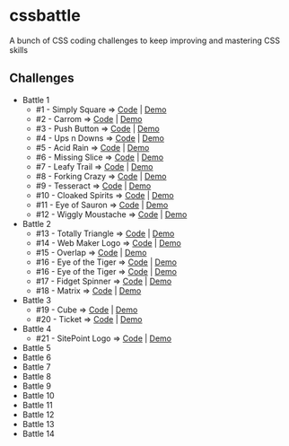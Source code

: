 # cssbattle

A bunch of CSS coding challenges to keep improving and mastering CSS skills

## Challenges

- Battle 1
  - #1 - Simply Square =>
    [Code](https://github.com/npranto/cssbattle/tree/main/battle-1/simply-square/index.html)
    |
    [Demo](https://cssbattle.pages.dev/battle-1/simply-square/)
  - #2 - Carrom =>
    [Code](https://github.com/npranto/cssbattle/tree/main/battle-1/carrom/index.html)
    |
    [Demo](https://cssbattle.pages.dev/battle-1/carrom/)
  - #3 - Push Button =>
    [Code](https://github.com/npranto/cssbattle/tree/main/battle-1/push-button/index.html)
    |
    [Demo](https://cssbattle.pages.dev/battle-1/push-button/)
  - #4 - Ups n Downs =>
    [Code](https://github.com/npranto/cssbattle/tree/main/battle-1/ups-n-downs/index.html)
    |
    [Demo](https://cssbattle.pages.dev/battle-1/ups-n-downs/)
  - #5 - Acid Rain =>
    [Code](https://github.com/npranto/cssbattle/tree/main/battle-1/acid-rain/index.html)
    |
    [Demo](https://cssbattle.pages.dev/battle-1/acid-rain/)
  - #6 - Missing Slice =>
    [Code](https://github.com/npranto/cssbattle/tree/main/battle-1/missing-slice/index.html)
    |
    [Demo](https://cssbattle.pages.dev/battle-1/missing-slice/)
  - #7 - Leafy Trail =>
    [Code](https://github.com/npranto/cssbattle/tree/main/battle-1/leafy-trail/index.html)
    |
    [Demo](https://cssbattle.pages.dev/battle-1/leafy-trail/)
  - #8 - Forking Crazy =>
    [Code](https://github.com/npranto/cssbattle/tree/main/battle-1/forking-crazy/index.html)
    |
    [Demo](https://cssbattle.pages.dev/battle-1/forking-crazy/)
  - #9 - Tesseract =>
    [Code](https://github.com/npranto/cssbattle/tree/main/battle-1/tesseract/index.html)
    |
    [Demo](https://cssbattle.pages.dev/battle-1/tesseract/)
  - #10 - Cloaked Spirits =>
    [Code](https://github.com/npranto/cssbattle/tree/main/battle-1/cloaked-spirits/index.html)
    |
    [Demo](https://cssbattle.pages.dev/battle-1/cloaked-spirits/)
  - #11 - Eye of Sauron =>
    [Code](https://github.com/npranto/cssbattle/tree/main/battle-1/eye-of-sauron/index.html)
    |
    [Demo](https://cssbattle.pages.dev/battle-1/eye-of-sauron/)
  - #12 - Wiggly Moustache =>
    [Code](https://github.com/npranto/cssbattle/tree/main/battle-1/wiggly-moustache/index.html)
    |
    [Demo](https://cssbattle.pages.dev/battle-1/wiggly-moustache/)
- Battle 2
  - #13 - Totally Triangle =>
    [Code](https://github.com/npranto/cssbattle/tree/main/battle-2/totally-triangle/index.html)
    |
    [Demo](https://cssbattle.pages.dev/battle-2/totally-triangle/)
  - #14 - Web Maker Logo =>
    [Code](https://github.com/npranto/cssbattle/tree/main/battle-2/web-maker-logo/index.html)
    |
    [Demo](https://cssbattle.pages.dev/battle-2/web-maker-logo/)
  - #15 - Overlap =>
    [Code](https://github.com/npranto/cssbattle/tree/main/battle-2/overlap/index.html)
    |
    [Demo](https://cssbattle.pages.dev/battle-2/overlap/)
  - #16 - Eye of the Tiger =>
    [Code](https://github.com/npranto/cssbattle/tree/main/battle-2/eye-of-the-tiger/index.html)
    |
    [Demo](https://cssbattle.pages.dev/battle-2/eye-of-the-tiger/)
  - #16 - Eye of the Tiger =>
    [Code](https://github.com/npranto/cssbattle/tree/main/battle-2/eye-of-the-tiger/index.html)
    |
    [Demo](https://cssbattle.pages.dev/battle-2/eye-of-the-tiger/)
  - #17 - Fidget Spinner =>
    [Code](https://github.com/npranto/cssbattle/tree/main/battle-2/fidget-spinner/index.html)
    |
    [Demo](https://cssbattle.pages.dev/battle-2/fidget-spinner/)
  - #18 - Matrix =>
    [Code](https://github.com/npranto/cssbattle/tree/main/battle-2/matrix/index.html)
    |
    [Demo](https://cssbattle.pages.dev/battle-2/matrix/)
- Battle 3
  - #19 - Cube =>
    [Code](https://github.com/npranto/cssbattle/tree/main/battle-3/cube/index.html)
    |
    [Demo](https://cssbattle.pages.dev/battle-3/cube/)
  - #20 - Ticket =>
    [Code](https://github.com/npranto/cssbattle/tree/main/battle-3/ticket/index.html)
    |
    [Demo](https://cssbattle.pages.dev/battle-3/ticket/)
- Battle 4
  - #21 - SitePoint Logo =>
    [Code](https://github.com/npranto/cssbattle/tree/main/battle-3/ticket/index.html)
    |
    [Demo](https://cssbattle.pages.dev/battle-3/ticket/)
- Battle 5
- Battle 6
- Battle 7
- Battle 8
- Battle 9
- Battle 10
- Battle 11
- Battle 12
- Battle 13
- Battle 14
